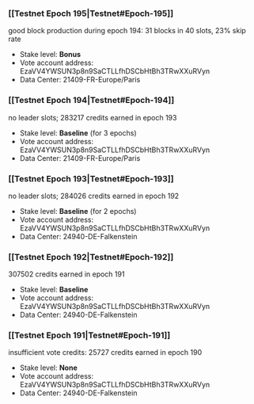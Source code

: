 ### [[Testnet Epoch 195|Testnet#Epoch-195]]
good block production during epoch 194: 31 blocks in 40 slots, 23% skip rate
* Stake level: **Bonus**
* Vote account address: EzaVV4YWSUN3p8n9SaCTLLfhDSCbHtBh3TRwXXuRVyn
* Data Center: 21409-FR-Europe/Paris
### [[Testnet Epoch 194|Testnet#Epoch-194]]
no leader slots; 283217 credits earned in epoch 193
* Stake level: **Baseline** (for 3 epochs)
* Vote account address: EzaVV4YWSUN3p8n9SaCTLLfhDSCbHtBh3TRwXXuRVyn
* Data Center: 21409-FR-Europe/Paris
### [[Testnet Epoch 193|Testnet#Epoch-193]]
no leader slots; 284026 credits earned in epoch 192
* Stake level: **Baseline** (for 2 epochs)
* Vote account address: EzaVV4YWSUN3p8n9SaCTLLfhDSCbHtBh3TRwXXuRVyn
* Data Center: 24940-DE-Falkenstein
### [[Testnet Epoch 192|Testnet#Epoch-192]]
307502 credits earned in epoch 191
* Stake level: **Baseline**
* Vote account address: EzaVV4YWSUN3p8n9SaCTLLfhDSCbHtBh3TRwXXuRVyn
* Data Center: 24940-DE-Falkenstein
### [[Testnet Epoch 191|Testnet#Epoch-191]]
insufficient vote credits: 25727 credits earned in epoch 190
* Stake level: **None**
* Vote account address: EzaVV4YWSUN3p8n9SaCTLLfhDSCbHtBh3TRwXXuRVyn
* Data Center: 24940-DE-Falkenstein